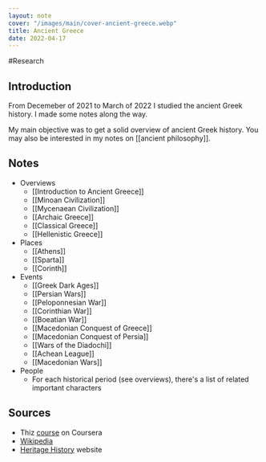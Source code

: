 ```yaml
---
layout: note
cover: "/images/main/cover-ancient-greece.webp"
title: Ancient Greece
date: 2022-04-17
---
```


#Research
## Introduction

From Decemeber of 2021 to March of 2022 I studied the ancient Greek history. I made some notes along the way.

My main objective was to get a solid overview of ancient Greek history. You may also be interested in my notes on [[ancient philosophy]].

## Notes
- Overviews
	- [[Introduction to Ancient Greece]]
	- [[Minoan Civilization]]
	- [[Mycenaean Civilization]]
	- [[Archaic Greece]]
	- [[Classical Greece]]
	- [[Hellenistic Greece]]
- Places
	- [[Athens]]
	- [[Sparta]]
	- [[Corinth]]
- Events
	- [[Greek Dark Ages]]
	- [[Persian Wars]]
	- [[Peloponnesian War]]
	- [[Corinthian War]]
	- [[Boeatian War]]
	- [[Macedonian Conquest of Greece]]
	- [[Macedonian Conquest of Persia]]
	- [[Wars of the Diadochi]]
	- [[Achean League]]
	- [[Macedonian Wars]]
- People
	- For each historical period (see overviews), there's a list of related important characters

## Sources
- Thiz [course](https://www.coursera.org/learn/ancient-greeks/) on Coursera
- [Wikipedia](https://wikipedia.org)
- [Heritage History](https://www.heritage-history.com/index.php?c=resources&s=info&f=ancient_greece) website